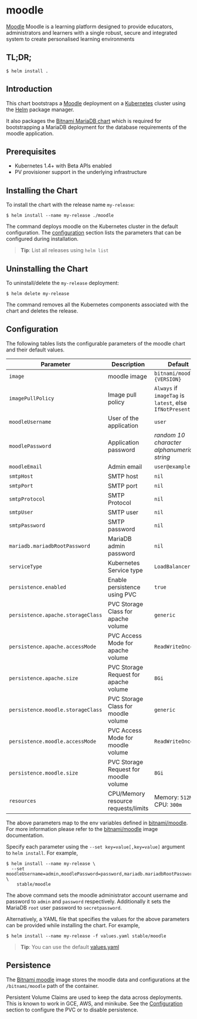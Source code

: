 # moodle

[Moodle](https://www.moodle.org) Moodle is a learning platform designed to provide educators, administrators and learners with a single robust, secure and integrated system to create personalised learning environments

## TL;DR;

```console
$ helm install .
```

## Introduction

This chart bootstraps a [Moodle](https://github.com/bitnami/bitnami-docker-moodle) deployment on a [Kubernetes](http://kubernetes.io) cluster using the [Helm](https://helm.sh) package manager.

It also packages the [Bitnami MariaDB chart](https://github.com/kubernetes/charts/tree/master/stable/mariadb) which is required for bootstrapping a MariaDB deployment for the database requirements of the moodle application.

## Prerequisites

- Kubernetes 1.4+ with Beta APIs enabled
- PV provisioner support in the underlying infrastructure

## Installing the Chart

To install the chart with the release name `my-release`:

```console
$ helm install --name my-release ./moodle
```

The command deploys moodle on the Kubernetes cluster in the default configuration. The [configuration](#configuration) section lists the parameters that can be configured during installation.

> **Tip**: List all releases using `helm list`

## Uninstalling the Chart

To uninstall/delete the `my-release` deployment:

```console
$ helm delete my-release
```

The command removes all the Kubernetes components associated with the chart and deletes the release.

## Configuration

The following tables lists the configurable parameters of the moodle chart and their default values.

|              Parameter               |               Description                |                         Default                         |
|--------------------------------------|------------------------------------------|---------------------------------------------------------|
| `image`                              | moodle image                             | `bitnami/moodle:{VERSION}`                              |
| `imagePullPolicy`                    | Image pull policy                        | `Always` if `imageTag` is `latest`, else `IfNotPresent` |
| `moodleUsername`                     | User of the application                  | `user`                                                  |
| `moodlePassword`                     | Application password                     | _random 10 character alphanumeric string_               |
| `moodleEmail`                        | Admin email                              | `user@example.com`                                      |
| `smtpHost`                           | SMTP host                                | `nil`                                                   |
| `smtpPort`                           | SMTP port                                | `nil`                                                   |
| `smtpProtocol`                       | SMTP Protocol                            | `nil`                                                   |
| `smtpUser`                           | SMTP user                                | `nil`                                                   |
| `smtpPassword`                       | SMTP password                            | `nil`                                                   |
| `mariadb.mariadbRootPassword`        | MariaDB admin password                   | `nil`                                                   |
| `serviceType`                        | Kubernetes Service type                  | `LoadBalancer`                                          |
| `persistence.enabled`                | Enable persistence using PVC             | `true`                                                  |
| `persistence.apache.storageClass`    | PVC Storage Class for apache volume      | `generic`                                               |
| `persistence.apache.accessMode`      | PVC Access Mode for apache volume        | `ReadWriteOnce`                                         |
| `persistence.apache.size`            | PVC Storage Request for apache volume    | `8Gi`                                                   |
| `persistence.moodle.storageClass`    | PVC Storage Class for moodle volume      | `generic`                                               |
| `persistence.moodle.accessMode`      | PVC Access Mode for moodle volume        | `ReadWriteOnce`                                         |
| `persistence.moodle.size`            | PVC Storage Request for moodle volume    | `8Gi`                                                   |
| `resources`                          | CPU/Memory resource requests/limits      | Memory: `512Mi`, CPU: `300m`                            |

The above parameters map to the env variables defined in [bitnami/moodle](http://github.com/bitnami/bitnami-docker-moodle). For more information please refer to the [bitnami/moodle](http://github.com/bitnami/bitnami-docker-moodle) image documentation.

Specify each parameter using the `--set key=value[,key=value]` argument to `helm install`. For example,

```console
$ helm install --name my-release \
  --set moodleUsername=admin,moodlePassword=password,mariadb.mariadbRootPassword=secretpassword \
    stable/moodle
```

The above command sets the moodle administrator account username and password to `admin` and `password` respectively. Additionally it sets the MariaDB `root` user password to `secretpassword`.

Alternatively, a YAML file that specifies the values for the above parameters can be provided while installing the chart. For example,

```console
$ helm install --name my-release -f values.yaml stable/moodle
```

> **Tip**: You can use the default [values.yaml](values.yaml)

## Persistence

The [Bitnami moodle](https://github.com/bitnami/bitnami-docker-moodle) image stores the moodle data and configurations at the `/bitnami/moodle` path of the container.

Persistent Volume Claims are used to keep the data across deployments. This is known to work in GCE, AWS, and minikube.
See the [Configuration](#configuration) section to configure the PVC or to disable persistence.
